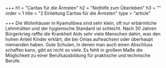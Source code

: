 +++
h1 = "Caritas für die Ärmsten"
h2 = "Nothilfe zum Überleben"
h3 = ""
order = 1
title = "2 Einleitung Caritas für die Ärmsten"
type = "article"

+++
Die Wohnhäuser in Kyamulibwa sind sehr klein, oft nur erbärmliche Lehmhütten und der hygienische Standard ist schlecht. Nach 30 Jahren Bürgerkrieg raffte die Krankheit Aids sehr viele Menschen dahin, was den hohen Anteil Kinder erklärt, die bei Omas aufwachsen oder überhaupt niemanden haben. Gute Schulen, in denen man auch einen Abschluss schaffen kann, gibt es nicht so viele. Es fehlt in großem Maße die Möglichkeit zu einer Berufsausbildung für praktische und technische Berufe.